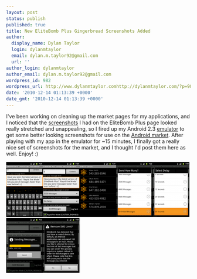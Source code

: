```yaml
---
layout: post
status: publish
published: true
title: New EliteBomb Plus Gingerbread Screenshots Added
author:
  display_name: Dylan Taylor
  login: dylanmtaylor
  email: dylan.m.taylor92@gmail.com
  url: ''
author_login: dylanmtaylor
author_email: dylan.m.taylor92@gmail.com
wordpress_id: 982
wordpress_url: http://www.dylanmtaylor.comhttp://dylanmtaylor.com/?p=982
date: '2010-12-14 01:13:39 +0000'
date_gmt: '2010-12-14 01:13:39 +0000'
---
```

<p>I've been working on cleaning up the market pages for my applications, and I noticed that the <a class="zem_slink" title="Screenshot" rel="wikipedia" href="http://en.wikipedia.org/wiki/Screenshot">screenshots</a> I had on the EliteBomb Plus page looked really stretched and unappealing, so I fired up my Android 2.3 <a class="zem_slink" title="Emulator" rel="wikipedia" href="http://en.wikipedia.org/wiki/Emulator">emulator</a> to get some better looking screenshots for use on the <a class="zem_slink" title="Android Market" rel="homepage" href="http://www.android.com/market/">Android market</a>. After playing with my app in the emulator for ~15 minutes, I finally got a really nice set of screenshots for the market, and I thought I'd post them here as well. Enjoy! :)</p>
<p><a rel="attachment wp-att-985" href="http://dylanmtaylor.com/2010/12/14/new-elitebomb-plus-gingerbread-screenshots-added/entry-1/"><img class="alignnone size-thumbnail wp-image-985" title="EliteBomb Plus Text Entry (1/2)" src="/images/blog/2010/12/entry-1-100x150.png" alt="" width="100" height="150" /></a><a rel="attachment wp-att-986" href="http://dylanmtaylor.com/2010/12/14/new-elitebomb-plus-gingerbread-screenshots-added/entry-2/"><img class="alignnone size-thumbnail wp-image-986" title="EliteBomb Plus Text Entry (2/2)" src="/images/blog/2010/12/entry-2-100x150.png" alt="" width="100" height="150" /></a><a rel="attachment wp-att-983" href="http://dylanmtaylor.com/2010/12/14/new-elitebomb-plus-gingerbread-screenshots-added/contacts/"><img class="alignnone size-thumbnail wp-image-983" title="EliteBomb Plus Contact List" src="/images/blog/2010/12/contacts-100x150.png" alt="" width="100" height="150" /></a><a rel="attachment wp-att-989" href="http://dylanmtaylor.com/2010/12/14/new-elitebomb-plus-gingerbread-screenshots-added/unlimited/"><img class="alignnone size-thumbnail wp-image-989" title="EliteBomb Plus Unlimited Messages" src="/images/blog/2010/12/unlimited-100x150.png" alt="" width="100" height="150" /></a><a rel="attachment wp-att-984" href="http://dylanmtaylor.com/2010/12/14/new-elitebomb-plus-gingerbread-screenshots-added/delay/"><img class="alignnone size-thumbnail wp-image-984" title="EliteBomb Plus Delay Selection" src="/images/blog/2010/12/delay-100x150.png" alt="" width="100" height="150" /></a><a rel="attachment wp-att-988" href="http://dylanmtaylor.com/2010/12/14/new-elitebomb-plus-gingerbread-screenshots-added/sending/"><img class="alignnone size-thumbnail wp-image-988" title="EliteBomb Plus Sending Messages" src="/images/blog/2010/12/sending-100x150.png" alt="" width="100" height="150" /></a><a rel="attachment wp-att-987" href="http://dylanmtaylor.com/2010/12/14/new-elitebomb-plus-gingerbread-screenshots-added/remove-limit/"><img class="alignnone size-thumbnail wp-image-987" title="EliteBomb Plus Rooted Limit Removal" src="/images/blog/2010/12/remove-limit-100x150.png" alt="" width="100" height="150" /></a></p>
<div class="zemanta-pixie" style="margin-top: 10px; height: 15px;"><img class="zemanta-pixie-img" style="border: medium none; float: right;" src="/images/blog/2011/06/pixy5.gif" alt="" /></div>
